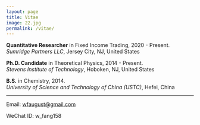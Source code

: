 ```yaml
---
layout: page
title: Vitae
image: 22.jpg
permalink: /vitae/
---
```



**Quantitative Researcher** in Fixed Income Trading, 2020 - Present.  
*Sumridge Partners LLC*, Jersey City, NJ, United States



**Ph.D. Candidate** in Theoretical Physics, 2014 - Present.  
*Stevens Institute of Technology*, Hoboken, NJ, United States



**B.S.** in Chemistry,  2014.  
*University of Science and Technology of China (USTC)*, Hefei, China

****

Email: wfaugust@gmail.com

WeChat ID: w_fang158

